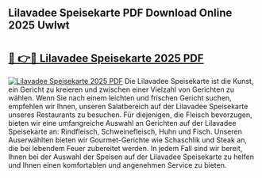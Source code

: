 ## Lilavadee Speisekarte PDF Download Online 2025 UwIwt

# <h2><a href="http://gc8m6l.nevu.top/?p=Lilavadee+Speisekarte">🔗 👉🔴 Lilavadee Speisekarte 2025 PDF</a></h2>

[![Lilavadee Speisekarte 2025 PDF](https://i.imgur.com/dBaPXMq.png)](http://gc8m6l.nevu.top/?p=Lilavadee+Speisekarte)
Die Lilavadee Speisekarte ist die Kunst, ein Gericht zu kreieren und zwischen einer Vielzahl von Gerichten zu wählen. Wenn Sie nach einem leichten und frischen Gericht suchen, empfehlen wir Ihnen, unseren Salatbereich auf der Lilavadee Speisekarte unseres Restaurants zu besuchen. Für diejenigen, die Fleisch bevorzugen, bieten wir eine umfangreiche Auswahl an Gerichten auf der Lilavadee Speisekarte an: Rindfleisch, Schweinefleisch, Huhn und Fisch. Unseren Auserwählten bieten wir Gourmet-Gerichte wie Schaschlik und Steak an, die bei lebendem Feuer zubereitet werden. In jedem Fall sind wir bereit, Ihnen bei der Auswahl der Speisen auf der Lilavadee Speisekarte zu helfen und Ihnen einen komfortablen und angenehmen Service zu bieten.

